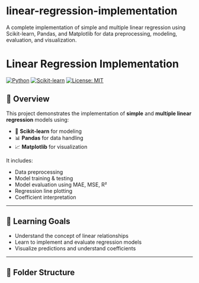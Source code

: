 # linear-regression-implementation
A complete implementation of simple and multiple linear regression using Scikit-learn, Pandas, and Matplotlib for data preprocessing, modeling, evaluation, and visualization.
# Linear Regression Implementation

[![Python](https://img.shields.io/badge/Python-3.8%2B-blue.svg)](https://www.python.org/)
[![Scikit-learn](https://img.shields.io/badge/Scikit--learn-Regression-orange)](https://scikit-learn.org/)
[![License: MIT](https://img.shields.io/badge/License-MIT-green.svg)](LICENSE)

## 📌 Overview

This project demonstrates the implementation of **simple** and **multiple linear regression** models using:
- 🧮 **Scikit-learn** for modeling
- 📊 **Pandas** for data handling
- 📈 **Matplotlib** for visualization

It includes:
- Data preprocessing
- Model training & testing
- Model evaluation using MAE, MSE, R²
- Regression line plotting
- Coefficient interpretation

---

## 🧠 Learning Goals

- Understand the concept of linear relationships
- Learn to implement and evaluate regression models
- Visualize predictions and understand coefficients

---

## 📂 Folder Structure


